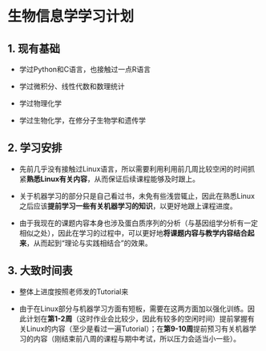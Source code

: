 # 生物信息学学习计划

## 1. 现有基础

- 学过Python和C语言，也接触过一点R语言

- 学过微积分、线性代数和数理统计

- 学过物理化学

- 学过生物化学，在修分子生物学和遗传学

## 2. 学习安排

- 先前几乎没有接触过Linux语言，所以需要利用利用前几周比较空闲的时间抓紧**熟悉Linux有关内容**，从而保证后续课程能够及时跟上。

- 关于机器学习的部分只是自己看过书，未免有些浅尝辄止，因此在熟悉Linux之后应该**提前学习一些有关机器学习的知识**，以更好地跟上课程进度。

- 由于我现在的课题内容本身也涉及蛋白质序列的分析（与基因组学分析有一定相似之处），因此在学习的过程中，可以更好地**将课题内容与教学内容结合起来**，从而起到“理论与实践相结合”的效果。

## 3. 大致时间表

- 整体上进度按照老师发的Tutorial来

- 由于在Linux部分与机器学习方面有短板，需要在这两方面加以强化训练。因此计划在**第1-2周**（这时作业会比较少，因此有较多的空闲时间）提前掌握有关Linux的内容（至少是看过一遍Tutorial）；在**第9-10周**提前预习有关机器学习的内容（刚结束前八周的课程与期中考试，所以压力会适当小一些）。
